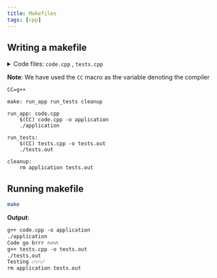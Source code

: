 ```yaml
---
title: Makefiles
tags: [cpp]
---
```


## Writing a makefile

<details>
    <summary>Code files: <code>code.cpp</code> , <code>tests.cpp</code></summary>

```cpp title="code.cpp"
#include <iostream>
using namespace std;

int main()
{
    cout << "Code go brrr 🔥🔥🔥" << endl;

    return 0;
}
```

```cpp title="tests.cpp"
#include <iostream>
using namespace std;

int main()
{
    cout << "Testing ✅✅✅" << endl;

    return 0;
}
```

</details>

**Note**: We have used the `CC` macro as the variable denoting the compiler

```make title="Makefile"
CC=g++

make: run_app run_tests cleanup

run_app: code.cpp
    $(CC) code.cpp -o application
    ./application

run_tests:
    $(CC) tests.cpp -o tests.out
    ./tests.out

cleanup:
    rm application tests.out
```

## Running makefile

```sh
make
```

**Output**:

```txt
g++ code.cpp -o application
./application
Code go brrr 🔥🔥🔥
g++ tests.cpp -o tests.out
./tests.out
Testing ✅✅✅
rm application tests.out
```
